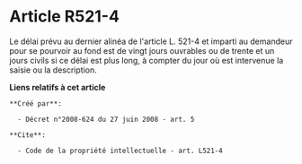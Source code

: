 # Article R521-4

Le délai prévu au dernier alinéa de l'article L. 521-4 et imparti au demandeur pour se pourvoir au fond est de vingt jours
ouvrables ou de trente et un jours civils si ce délai est plus long, à compter du jour où est intervenue la saisie ou la
description.

**Liens relatifs à cet article**

	**Créé par**:

	  - Décret n°2008-624 du 27 juin 2008 - art. 5

	**Cite**:

	  - Code de la propriété intellectuelle - art. L521-4

